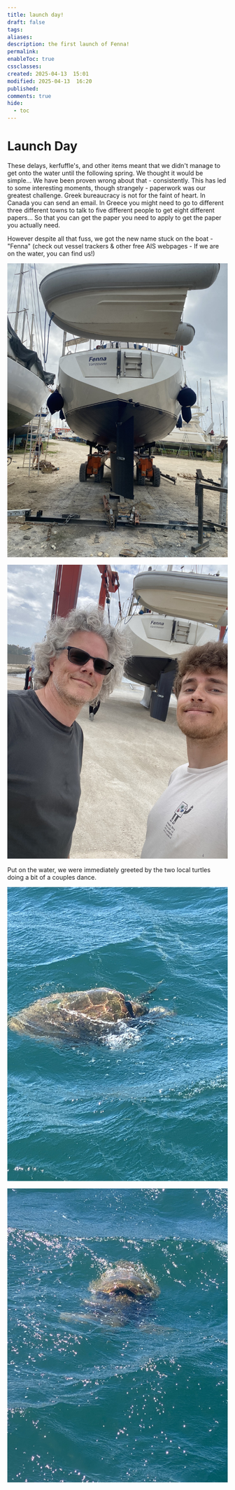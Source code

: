 ```yaml
---
title: launch day!
draft: false
tags: 
aliases: 
description: the first launch of Fenna!
permalink: 
enableToc: true
cssclasses: 
created: 2025-04-13  15:01
modified: 2025-04-13  16:20
published: 
comments: true
hide:
  - toc
---
```

# Launch Day

These delays, kerfuffle's, and other items meant that we didn't manage to get onto the water until the following spring. We thought it would be simple... We have been proven wrong about that - consistently. This has led to some interesting moments, though strangely - paperwork was our greatest challenge. Greek bureaucracy is not for the faint of heart. In Canada you can send an email. In Greece you might need to go to different three different towns to talk to five different people to get eight different papers... So that you can get the paper you need to apply to get the paper you actually need. 

However despite all that fuss, we got the new name stuck on the boat - "Fenna" (check out vessel trackers & other free AIS webpages - If we are on the water, you can find us!)


![](attachments/fenna_on_trailer.jpg)

![](attachments/fenna_first_launch.jpg)

Put on the water, we were immediately greeted by the two local turtles doing a bit of a couples dance. 

![](attachments/turtles_mating.jpg)

![](attachments/turtles_mating2.jpg)
 
 

